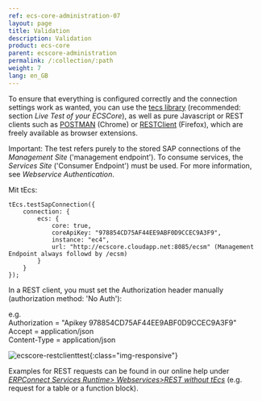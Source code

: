 ```yaml
---
ref: ecs-core-administration-07
layout: page
title: Validation
description: Validation
product: ecs-core
parent: ecscore-administration
permalink: /:collection/:path
weight: 7
lang: en_GB
---
```


To ensure that everything is configured correctly and the connection settings work as wanted, you can use the [tecs library](http://static.theobald-software.com/theobald.ecs.micro/) (recommended: section *Live Test of your ECSCore*), as well as pure Javascript or REST clients such as [POSTMAN](https://chrome.google.com/webstore/detail/postman/fhbjgbiflinjbdggehcddcbncdddomop) (Chrome) or [RESTClient](https://addons.mozilla.org/de/firefox/addon/restclient/) (Firefox), which are freely available as browser extensions. <br>

Important: The test refers purely to the stored SAP connections of the *Management Site* ('management endpoint'). To consume services, the *Services Site* ('Consumer Endpoint') must be used. For more information, see *Webservice Authentication*.  

Mit tEcs:
```
tEcs.testSapConnection({
    connection: {
        ecs: {
            core: true,
            coreApiKey: "978854CD75AF44EE9ABF0D9CCEC9A3F9", 
            instance: "ec4",
            url: "http://ecscore.cloudapp.net:8085/ecsm" (Management Endpoint always followd by /ecsm)
        }
    }
});
```

In a REST client, you must set the Authorization header manually (authorization method: 'No Auth'):

e.g. <br>
Authorization = "Apikey 978854CD75AF44EE9ABF0D9CCEC9A3F9" <br>
Accept = application/json <br>
Content-Type = application/json <br>

![ecscore-restclienttest](/img/content/ecscore_restclienttest.png){:class="img-responsive"}

Examples for REST requests can be found in our online help under *[ERPConnect Services Runtime> Webservices>REST without tEcs](../../erpconnect-services/ecs/erpconnect-services-runtime/web-services/rest-without-tecs)* (e.g. request for a table or a function block).
